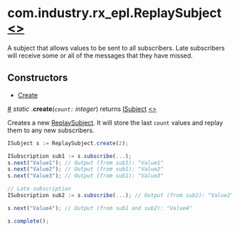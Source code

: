 # <a name="replaysubject"></a>com.industry.rx_epl.ReplaySubject [<>](/src/rx/objects/ReplaySubject.mon)

A subject that allows values to be sent to all subscribers. Late subscribers will receive some or all of the messages that they have missed.

## Constructors

* [Create](#create)

<a name="create" href="#create">#</a> *static* .**create**(*`count:` integer*) returns [ISubject](../interfaces/ISubject.md#isubject) [<>](/src/rx/objects/ReplaySubject.mon  "Source")

Creates a new [ReplaySubject](#replaysubject). It will store the last `count` values and replay them to any new subscribers.

```javascript
ISubject s := ReplaySubject.create(2);

ISubscription sub1 := s.subscribe(...);
s.next("Value1"); // Output (from sub1): "Value1"
s.next("Value2"); // Output (from sub1): "Value2"
s.next("Value3"); // Output (from sub1): "Value3"

// Late subscription
ISubscription sub2 := s.subscribe(...); // Output (from sub2): "Value2", "Value3"

s.next("Value4"); // Output (from sub1 and sub2): "Value4"

s.complete();
```
